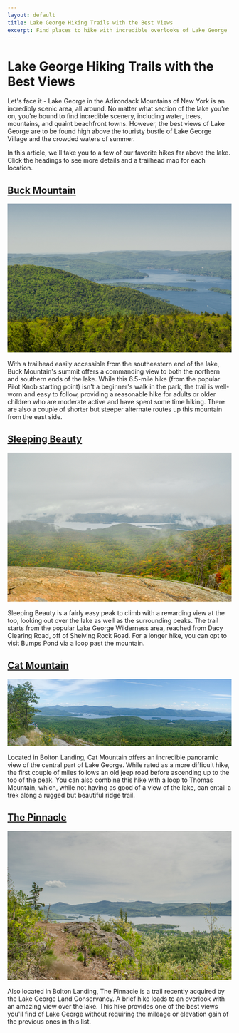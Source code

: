 ```yaml
---
layout: default
title: Lake George Hiking Trails with the Best Views 
excerpt: Find places to hike with incredible overlooks of Lake George
---
```


<h1>Lake George Hiking Trails with the Best Views</h1>

<p>Let's face it - Lake George in the Adirondack Mountains of New York is an incredibly scenic area, all around. No matter what section of the lake you're on, you're bound to find incredible scenery, including water, trees, mountains, and quaint beachfront towns. However, the best views of Lake George are to be found high above the touristy bustle of Lake George Village and the crowded waters of summer.</p> 

<p>In this article, we'll take you to a few of our favorite hikes far above the lake. Click the headings to see more details and a trailhead map for each location.</p>

<h2><a href="http://newyorktrailheads.com/2016/04/02/Buck-Mountain.html">Buck Mountain</a></h2>

<img src="/img/lake-george-hikes/buck-mountain-view.jpg">

<p>With a trailhead easily accessible from the southeastern end of the lake, Buck Mountain's summit offers a commanding view to both the northern and southern ends of the lake. While this 6.5-mile hike (from the popular Pilot Knob starting point) isn't a beginner's walk in the park, the trail is well-worn and easy to follow, providing a reasonable hike for adults or older children who are moderate active and have spent some time hiking. There are also a couple of shorter but steeper alternate routes up this mountain from the east side.</p>

<h2><a href="http://newyorktrailheads.com/2016/04/24/Sleeping-Beauty-Mountain.html">Sleeping Beauty</a></h2>

<img src="/img/lake-george-hikes/sleeping-beauty-lake-george-view.jpg">

<p>Sleeping Beauty is a fairly easy peak to climb with a rewarding view at the top, looking out over the lake as well as the surrounding peaks. The trail starts from the popular Lake George Wilderness area, reached from Dacy Clearing Road, off of Shelving Rock Road. For a longer hike, you can opt to visit Bumps Pond via a loop past the mountain.</p>

<h2><a href="http://newyorktrailheads.com/2016/08/13/Cat-and-Thomas-Mountains.html">Cat Mountain</a></h2>

<img src="/img/lake-george-hikes/cat-mountain-panorama.jpg">

<p>Located in Bolton Landing, Cat Mountain offers an incredible panoramic view of the central part of Lake George. While rated as a more difficult hike, the first couple of miles follows an old jeep road before ascending up to the top of the peak. You can also combine this hike with a loop to Thomas Mountain, which, while not having as good of a view of the lake, can entail a trek along a rugged but beautiful ridge trail.</p>

<h2><a href="http://newyorktrailheads.com/2016/07/02/The-Pinnacle.html">The Pinnacle</a></h2>

<img src="/img/lake-george-hikes/pinnacle-lake-george-view.jpg">

<p>Also located in Bolton Landing, The Pinnacle is a trail recently acquired by the Lake George Land Conservancy. A brief hike leads to an overlook with an amazing view over the lake. This hike provides one of the best views you'll find of Lake George without requiring the mileage or elevation gain of the previous ones in this list.</p> 

